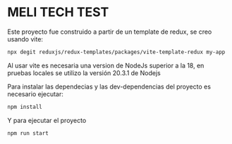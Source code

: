 # MELI TECH TEST

Este proyecto fue construido a partir de un template de redux, se creo usando vite:

```sh
npx degit reduxjs/redux-templates/packages/vite-template-redux my-app
```

Al usar vite es necesaria una version de NodeJs superior a la 18, en pruebas locales se utilizo la versión 20.3.1 de Nodejs

Para instalar las dependecias y las dev-dependencias del proyecto es necesario ejecutar:

```sh
npm install
```

Y para ejecutar el proyecto 

```sh
npm run start
```